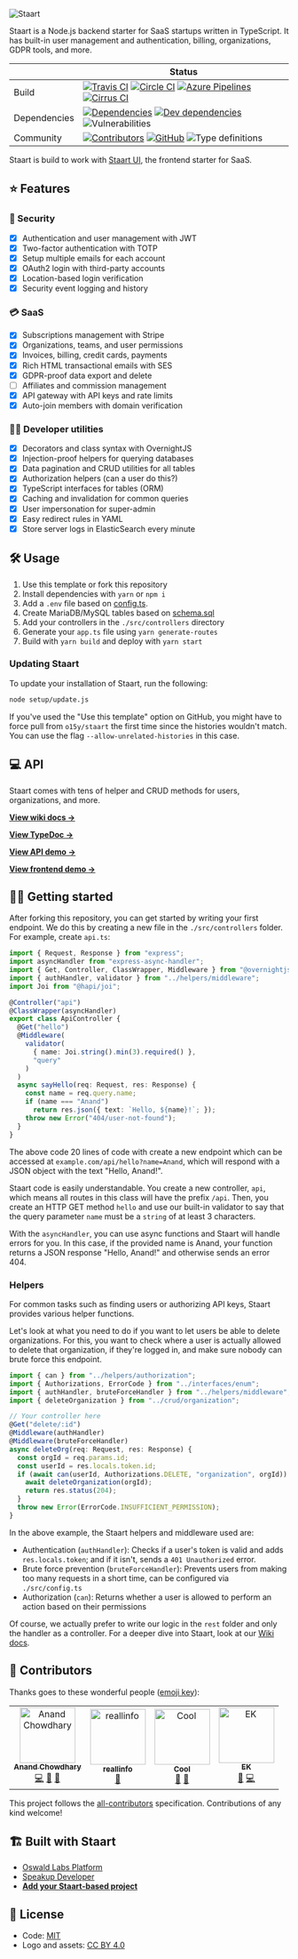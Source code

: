 ![Staart](https://raw.githubusercontent.com/o15y/staart/master/assets/logo.png)

Staart is a Node.js backend starter for SaaS startups written in TypeScript. It has built-in user management and authentication, billing, organizations, GDPR tools, and more.

|  | Status |
| - | - |
| Build | [![Travis CI](https://img.shields.io/travis/o15y/staart?label=Travis%20CI)](https://travis-ci.org/o15y/staart) [![Circle CI](https://img.shields.io/circleci/build/github/o15y/staart?label=Circle%20CI)](https://circleci.com/gh/o15y/staart) [![Azure Pipelines](https://dev.azure.com/anandchowdhary0001/Staart/_apis/build/status/o15y.staart?branchName=master)](https://dev.azure.com/anandchowdhary0001/Staart/_build/latest?definitionId=4&branchName=master) [![Cirrus CI](https://img.shields.io/cirrus/github/o15y/staart?label=Cirrus%20CI)](https://cirrus-ci.com/github/o15y/staart) |
| Dependencies | [![Dependencies](https://img.shields.io/david/o15y/staart.svg)](https://david-dm.org/o15y/staart) [![Dev dependencies](https://img.shields.io/david/dev/o15y/staart.svg)](https://david-dm.org/o15y/staart) ![Vulnerabilities](https://img.shields.io/snyk/vulnerabilities/github/o15y/staart.svg) |
| Community | [![Contributors](https://img.shields.io/github/contributors/o15y/staart.svg)](https://github.com/o15y/staart/graphs/contributors) [![GitHub](https://img.shields.io/github/license/o15y/staart.svg)](https://github.com/o15y/staart/blob/master/LICENSE) ![Type definitions](https://img.shields.io/badge/types-TypeScript-blue.svg) |

Staart is build to work with [Staart UI](https://github.com/o15y/staart-ui), the frontend starter for SaaS.

## ⭐ Features

### 🔐 Security

- [x] Authentication and user management with JWT
- [x] Two-factor authentication with TOTP
- [x] Setup multiple emails for each account
- [x] OAuth2 login with third-party accounts
- [x] Location-based login verification
- [x] Security event logging and history

### 💳 SaaS

- [x] Subscriptions management with Stripe
- [x] Organizations, teams, and user permissions
- [x] Invoices, billing, credit cards, payments
- [x] Rich HTML transactional emails with SES
- [x] GDPR-proof data export and delete
- [ ] Affiliates and commission management
- [x] API gateway with API keys and rate limits
- [x] Auto-join members with domain verification

### 👩‍💻 Developer utilities

- [x] Decorators and class syntax with OvernightJS
- [x] Injection-proof helpers for querying databases
- [x] Data pagination and CRUD utilities for all tables
- [x] Authorization helpers (can a user do this?)
- [x] TypeScript interfaces for tables (ORM)
- [x] Caching and invalidation for common queries
- [x] User impersonation for super-admin
- [x] Easy redirect rules in YAML
- [x] Store server logs in ElasticSearch every minute

## 🛠 Usage

1. Use this template or fork this repository
1. Install dependencies with `yarn` or `npm i`
1. Add a `.env` file based on [config.ts](https://github.com/o15y/staart/blob/master/src/config.ts).
1. Create MariaDB/MySQL tables based on [schema.sql](https://github.com/o15y/staart/blob/master/schema.sql)
1. Add your controllers in the `./src/controllers` directory
1. Generate your `app.ts` file using `yarn generate-routes`
1. Build with `yarn build` and deploy with `yarn start`

### Updating Staart

To update your installation of Staart, run the following:

```bash
node setup/update.js
```

If you've used the "Use this template" option on GitHub, you might have to force pull from `o15y/staart` the first time since the histories wouldn't match. You can use the flag `--allow-unrelated-histories` in this case.

## 💻 API

Staart comes with tens of helper and CRUD methods for users, organizations, and more.

**[View wiki docs →](https://github.com/o15y/staart/wiki)**

**[View TypeDoc →](https://staart-docs.o15y.com)**

**[View API demo →](https://staart.caprover.oswaldlabs.com)**

**[View frontend demo →](https://staart-demo.o15y.com)**

## 👩‍💼 Getting started

After forking this repository, you can get started by writing your first endpoint. We do this by creating a new file in the `./src/controllers` folder. For example, create `api.ts`:

```ts
import { Request, Response } from "express";
import asyncHandler from "express-async-handler";
import { Get, Controller, ClassWrapper, Middleware } from "@overnightjs/core";
import { authHandler, validator } from "../helpers/middleware";
import Joi from "@hapi/joi";

@Controller("api")
@ClassWrapper(asyncHandler)
export class ApiController {
  @Get("hello")
  @Middleware(
    validator(
      { name: Joi.string().min(3).required() },
      "query"
    )
  )
  async sayHello(req: Request, res: Response) {
    const name = req.query.name;
    if (name === "Anand")
      return res.json({ text: `Hello, ${name}!`; });
    throw new Error("404/user-not-found");
  }
}
```

The above code 20 lines of code with create a new endpoint which can be accessed at `example.com/api/hello?name=Anand`, which will respond with a JSON object with the text "Hello, Anand!".

Staart code is easily understandable. You create a new controller, `api`, which means all routes in this class will have the prefix `/api`. Then, you create an HTTP GET method `hello` and use our built-in validator to say that the query parameter `name` must be a `string` of at least 3 characters.

With the `asyncHandler`, you can use async functions and Staart will handle errors for you. In this case, if the provided name is Anand, your function returns a JSON response "Hello, Anand!" and otherwise sends an error 404.

### Helpers

For common tasks such as finding users or authorizing API keys, Staart provides various helper functions.

Let's look at what you need to do if you want to let users be able to delete organizations. For this, you want to check where a user is actually allowed to delete that organization, if they're logged in, and make sure nobody can brute force this endpoint.

```ts
import { can } from "../helpers/authorization";
import { Authorizations, ErrorCode } from "../interfaces/enum";
import { authHandler, bruteForceHandler } from "../helpers/middleware";
import { deleteOrganization } from "../crud/organization";

// Your controller here
@Get("delete/:id")
@Middleware(authHandler)
@Middleware(bruteForceHandler)
async deleteOrg(req: Request, res: Response) {
  const orgId = req.params.id;
  const userId = res.locals.token.id;
  if (await can(userId, Authorizations.DELETE, "organization", orgId)) {
    await deleteOrganization(orgId);
    return res.status(204);
  }
  throw new Error(ErrorCode.INSUFFICIENT_PERMISSION);
}
```

In the above example, the Staart helpers and middleware used are:

- Authentication (`authHandler`): Checks if a user's token is valid and adds `res.locals.token`; and if it isn't, sends a `401 Unauthorized` error.
- Brute force prevention (`bruteForceHandler`): Prevents users from making too many requests in a short time, can be configured via `./src/config.ts`
- Authorization (`can`): Returns whether a user is allowed to perform an action based on their permissions

Of course, we actually prefer to write our logic in the `rest` folder and only the handler as a controller. For a deeper dive into Staart, look at our [Wiki docs](https://github.com/o15y/staart/wiki).

## 👥 Contributors

Thanks goes to these wonderful people ([emoji key](https://allcontributors.org/docs/en/emoji-key)):

<!-- ALL-CONTRIBUTORS-LIST:START - Do not remove or modify this section -->
<!-- prettier-ignore -->
<table>
  <tr>
    <td align="center"><a href="https://anandchowdhary.com/?utm_source=github&utm_campaign=about-link"><img src="https://avatars3.githubusercontent.com/u/2841780?v=4" width="100px;" alt="Anand Chowdhary"/><br /><sub><b>Anand Chowdhary</b></sub></a><br /><a href="https://github.com/o15y/staart/commits?author=AnandChowdhary" title="Code">💻</a> <a href="https://github.com/o15y/staart/commits?author=AnandChowdhary" title="Documentation">📖</a> <a href="#design-AnandChowdhary" title="Design">🎨</a></td>
    <td align="center"><a href="http://komiserback@gmail.com"><img src="https://avatars3.githubusercontent.com/u/36298335?v=4" width="100px;" alt="reallinfo"/><br /><sub><b>reallinfo</b></sub></a><br /><a href="#design-reallinfo" title="Design">🎨</a></td>
    <td align="center"><a href="https://github.com/coooolers"><img src="https://avatars2.githubusercontent.com/u/20610084?v=4" width="100px;" alt="Cool"/><br /><sub><b>Cool</b></sub></a><br /><a href="https://github.com/o15y/staart/issues?q=author%3Acoooolers" title="Bug reports">🐛</a> <a href="#ideas-coooolers" title="Ideas, Planning, & Feedback">🤔</a></td>
    <td align="center"><a href="https://github.com/ektek"><img src="https://avatars1.githubusercontent.com/u/54689503?v=4" width="100px;" alt="EK"/><br /><sub><b>EK</b></sub></a><br /><a href="https://github.com/o15y/staart/issues?q=author%3Aektek" title="Bug reports">🐛</a> <a href="https://github.com/o15y/staart/commits?author=ektek" title="Code">💻</a></td>
  </tr>
</table>

<!-- ALL-CONTRIBUTORS-LIST:END -->

This project follows the [all-contributors](https://github.com/all-contributors/all-contributors) specification. Contributions of any kind welcome!

## 🏗️ Built with Staart

- [Oswald Labs Platform](https://github.com/OswaldLabsOpenSource/platform-v3)
- [Speakup Developer](https://github.com/speakupnl/staart)
- [**Add your Staart-based project**](https://github.com/o15y/staart/edit/master/README.md)

## 📄 License

- Code: [MIT](https://github.com/o15y/staart/blob/master/LICENSE)
- Logo and assets: [CC BY 4.0](https://creativecommons.org/licenses/by/4.0/)
